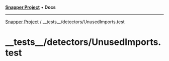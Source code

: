 [**Snapper Project**](../../../README.md) • **Docs**

***

[Snapper Project](../../../README.md) / \_\_tests\_\_/detectors/UnusedImports.test

# \_\_tests\_\_/detectors/UnusedImports.test
